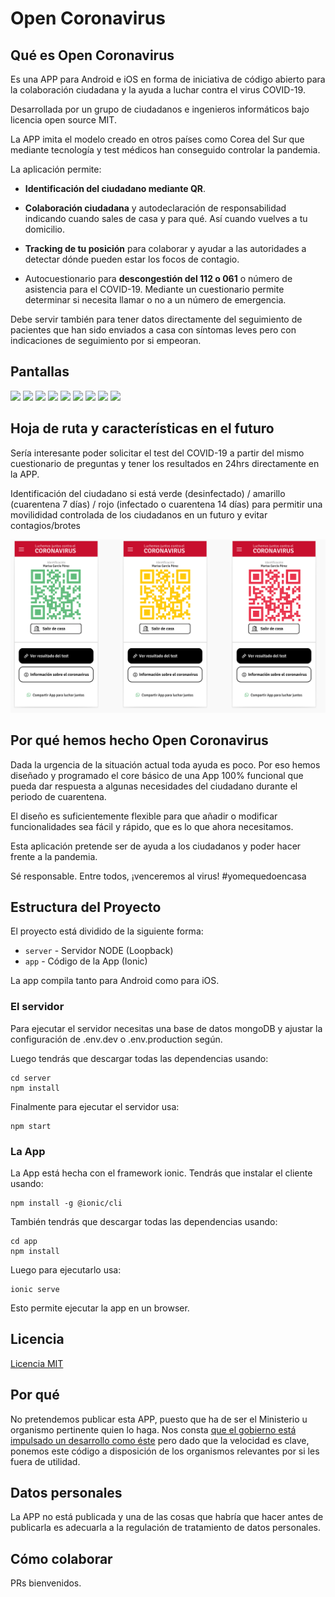 # Open Coronavirus

## Qué es Open Coronavirus

Es una APP para Android e iOS en forma de iniciativa de código abierto para la colaboración ciudadana y la ayuda a luchar contra el virus COVID-19.

Desarrollada por un grupo de ciudadanos e ingenieros informáticos bajo licencia open source MIT.

La APP imita el modelo creado en otros países como Corea del Sur que mediante tecnología y test médicos han conseguido controlar la pandemia.

La aplicación permite:

- **Identificación del ciudadano mediante QR**.

- **Colaboración ciudadana** y autodeclaración de responsabilidad indicando cuando sales de casa y para qué. Así cuando vuelves a tu domicilio.

- **Tracking de tu posición** para colaborar y ayudar a las autoridades a detectar dónde pueden estar los focos de contagio.

- Autocuestionario para **descongestión del 112 o 061** o número de asistencia para el COVID-19.  Mediante un cuestionario permite determinar si necesita llamar o no a un número de emergencia.

Debe servir también para tener datos directamente del seguimiento de pacientes que han sido enviados a casa con síntomas leves pero con indicaciones de seguimiento por si empeoran.

## Pantallas

<img src="https://raw.githubusercontent.com/aparraga/open-coronavirus/master/screenshots/screen1.png" width="250">

<img src="https://raw.githubusercontent.com/aparraga/open-coronavirus/master/screenshots/screen2.png" width="250">

<img src="https://raw.githubusercontent.com/aparraga/open-coronavirus/master/screenshots/screen3.png" width="250">

<img src="https://raw.githubusercontent.com/aparraga/open-coronavirus/master/screenshots/screen4.png" width="250">

<img src="https://raw.githubusercontent.com/aparraga/open-coronavirus/master/screenshots/screen5.png" width="250">

<img src="https://raw.githubusercontent.com/aparraga/open-coronavirus/master/screenshots/screen6.png" width="250">

<img src="https://raw.githubusercontent.com/aparraga/open-coronavirus/master/screenshots/screen7.png" width="250">

<img src="https://raw.githubusercontent.com/aparraga/open-coronavirus/master/screenshots/screen8.png" width="250">

<img src="https://raw.githubusercontent.com/aparraga/open-coronavirus/master/screenshots/open-coronavirus.gif" width="250">

## Hoja de ruta y características en el futuro

Sería interesante poder solicitar el test del COVID-19 a partir del mismo cuestionario de preguntas y tener los resultados en 24hrs directamente en la APP.

Identificación del ciudadano si está verde (desinfectado) / amarillo (cuarentena 7 días) / rojo (infectado o cuarentena 14 días) para permitir una movilididad controlada de los ciudadanos en un futuro y evitar contagios/brotes

![Identificación del ciudadano](screenshots/identificacion-ciudadanos.png?raw=true "Identificación del ciudadano")

## Por qué hemos hecho Open Coronavirus

Dada la urgencia de la situación actual toda ayuda es poco. Por eso hemos diseñado y programado el core básico de una App 100% funcional que pueda dar respuesta a algunas necesidades del ciudadano durante el periodo de cuarentena.

El diseño es suficientemente flexible para que añadir o modificar funcionalidades sea fácil y rápido, que es lo que ahora necesitamos.

Esta aplicación pretende ser de ayuda a los ciudadanos y poder hacer frente a la pandemia.

Sé responsable. Entre todos, ¡venceremos al virus!
\#yomequedoencasa

## Estructura del Proyecto

El proyecto está dividido de la siguiente forma:

- `server` - Servidor NODE (Loopback)
- `app` - Código de la App (Ionic)

La app compila tanto para Android como para iOS.

### El servidor

Para ejecutar el servidor necesitas una base de datos mongoDB y ajustar la configuración de .env.dev o .env.production según.

Luego tendrás que descargar todas las dependencias usando:

```
cd server
npm install
```

Finalmente para ejecutar el servidor usa:

```
npm start
```

### La App

La App está hecha con el framework ionic. Tendrás que instalar el cliente usando:

```
npm install -g @ionic/cli
```

También tendrás que descargar todas las dependencias usando:

```
cd app
npm install
```

Luego para ejecutarlo usa:

```
ionic serve
```

Esto permite ejecutar la app en un browser. 

## Licencia

[Licencia MIT](license.md)

## Por qué

No pretendemos publicar esta APP, puesto que ha de ser el Ministerio u organismo pertinente quien lo haga. Nos consta [que el gobierno está impulsado un desarrollo como éste](https://elpais.com/tecnologia/2020-03-16/el-gobierno-impulsa-una-aplicacion-inspirada-en-el-exito-de-corea-del-sur-para-combatir-el-coronavirus.html) pero dado que la velocidad es clave, ponemos este código a disposición de los organismos relevantes por si les fuera de utilidad.

## Datos personales

La APP no está publicada y una de las cosas que habría que hacer antes de publicarla es adecuarla a la regulación de tratamiento de datos personales.

## Cómo colaborar

PRs bienvenidos.
